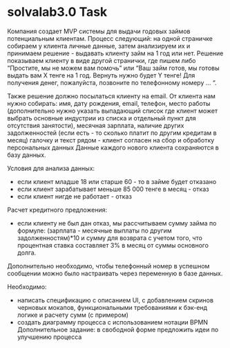 # solvalab3.0 Task
Компания создает MVP системы для выдачи годовых займов потенциальным клиентам.
Процесс следующий: на одной страничке собираем у клиента личные данные, затем анализируем  их и принимаем решение - выдавать клиенту займ на 1 год или нет. 
Решение показываем клиенту в виде другой странички, где пишем либо “Простите, мы не можем  вам помочь” или “Ваш займ готов, мы готовы выдать вам X тенге на 1 год. Вернуть нужно будет Y тенге! Для получения денег, пожалуйста, позвоните по телефонному номеру … “. 

Также решение должно посылаться клиенту на email.
От клиента нам нужно собирать:
имя, дату рождения, email, телефон, место работы (дополнительно нужно указать выпадающий список где клиент может выбрать основные индустрии из списка
и отдельный пункт для отсутствия занятости), 
месячная зарплата, 
наличие других задолженностей (если есть - то сколько платит по другим кредитам в месяц)
галочку и текст рядом - клиент согласен на сбор и обработку персональных данных
Данные каждого нового клиента сохраняются в базу данных. 

Условия для анализа данных: 
- если клиент младше 18 или старше 60 - то в займе будет отказано 
- если клиент зарабатывает меньше 85 000 тенге в месяц - отказ 
- если клиент нигде не работает - отказ

Расчет кредитного предложения:
- если клиенту не был дан отказ, мы рассчитываем сумму займа по формуле: 
(зарплата - месячные  выплаты по другим задолженностям)*10 и 
сумму для возврата с учетом того, что процентная ставка составляет 3% в месяц от суммы основного долга. 

Дополнительно необходимо, чтобы телефонный номер в успешном сообщении можно было настраивать через переменную в базе данных. 

Необходимо: 
- написать спецификацию с описанием UI, 
с добавлением скринов черновых мокапов, функциональными требованиями  к бэк-енд логике и расчету сумм (с примером) 
- создать диаграмму процесса с использованием нотации BPMN 
Дополнительное задание: в свободной форме предложить идеи по улучшению процесса
